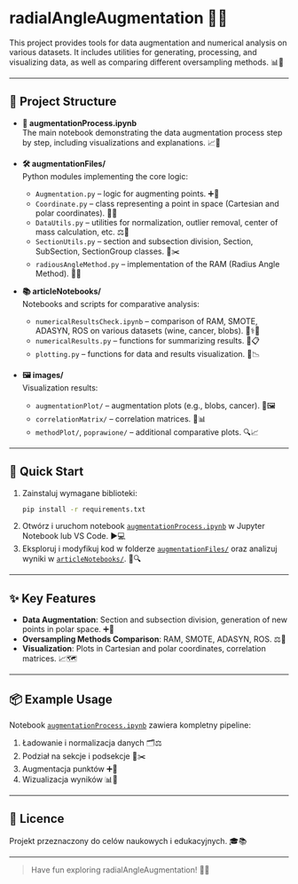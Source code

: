 # radialAngleAugmentation 🎯✨

This project provides tools for data augmentation and numerical analysis on various datasets. It includes utilities for generating, processing, and visualizing data, as well as comparing different oversampling methods. 📊🤖

---

## 📁 Project Structure

- **📓 augmentationProcess.ipynb**  
  The main notebook demonstrating the data augmentation process step by step, including visualizations and explanations. 📈📝

- **🛠 augmentationFiles/**  
  Python modules implementing the core logic:
  - `Augmentation.py` – logic for augmenting points. ➕📍
  - `Coordinate.py` – class representing a point in space (Cartesian and polar coordinates). 📐🔄
  - `DataUtils.py` – utilities for normalization, outlier removal, center of mass calculation, etc. ⚖️🧹
  - `SectionUtils.py` – section and subsection division, Section, SubSection, SectionGroup classes. 📑✂️
  - `radiousAngleMethod.py` – implementation of the RAM (Radius Angle Method). 🔄📏

- **📚 articleNotebooks/**  
  Notebooks and scripts for comparative analysis:
  - `numericalResultsCheck.ipynb` – comparison of RAM, SMOTE, ADASYN, ROS on various datasets (wine, cancer, blobs). 🍷⚕️🔬
  - `numericalResults.py` – functions for summarizing results. 🧮📋
  - `plotting.py` – functions for data and results visualization. 🎨📉

- **🖼 images/**  
  Visualization results:
  - `augmentationPlot/` – augmentation plots (e.g., blobs, cancer). 🌌🖼
  - `correlationMatrix/` – correlation matrices. 🔗📊
  - `methodPlot/`, `poprawione/` – additional comparative plots. 🔍📈

---

## 🚀 Quick Start

1. Zainstaluj wymagane biblioteki:  
    ```sh
    pip install -r requirements.txt
    ```  
2. Otwórz i uruchom notebook [`augmentationProcess.ipynb`](augmentationProcess.ipynb) w Jupyter Notebook lub VS Code. ▶️💻  
3. Eksploruj i modyfikuj kod w folderze [`augmentationFiles/`](augmentationFiles/) oraz analizuj wyniki w [`articleNotebooks/`](articleNotebooks/). 🔧🔍

---

## ✨ Key Features

- **Data Augmentation**: Section and subsection division, generation of new points in polar space. ➕🔄  
- **Oversampling Methods Comparison**: RAM, SMOTE, ADASYN, ROS. ⚖️🔬  
- **Visualization**: Plots in Cartesian and polar coordinates, correlation matrices. 📈🗺

---

## 📦 Example Usage

Notebook [`augmentationProcess.ipynb`](augmentationProcess.ipynb) zawiera kompletny pipeline:  
1. Ładowanie i normalizacja danych 🗂️⚖️  
2. Podział na sekcje i podsekcje 📑✂️  
3. Augmentacja punktów ➕📍  
4. Wizualizacja wyników 📊🎨

---

## 📝 Licence

Projekt przeznaczony do celów naukowych i edukacyjnych. 🎓📚

---

> Have fun exploring radialAngleAugmentation! 🚀😊
